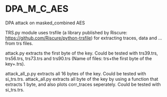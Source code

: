 # DPA_M_C_AES
DPA attack on masked_combined AES

TRS.py module uses trsfile (a library published by Riscure: https://github.com/Riscure/python-trsfile) for extracting traces, data and ... from trs files.

attack.py extracts the first byte of the key. Could be tested with trs39.trs, trs56.trs, trs73.trs and trs90.trs (Name of files: trs+the first byte of the key+.trs).

attack_all_p.py extracts all 16 bytes of the key. Could be tested with si_trs.trs.
attack_all.py extracts all byte of the key by using a function that extracts 1 byte, and also plots corr_traces seperately. Could be tested with si_trs.trs.

